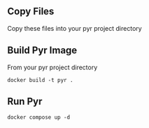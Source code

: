 ## Copy Files
Copy these files into your pyr project directory

## Build Pyr Image
From your pyr project directory
```
docker build -t pyr .
```

## Run Pyr
```
docker compose up -d
```
